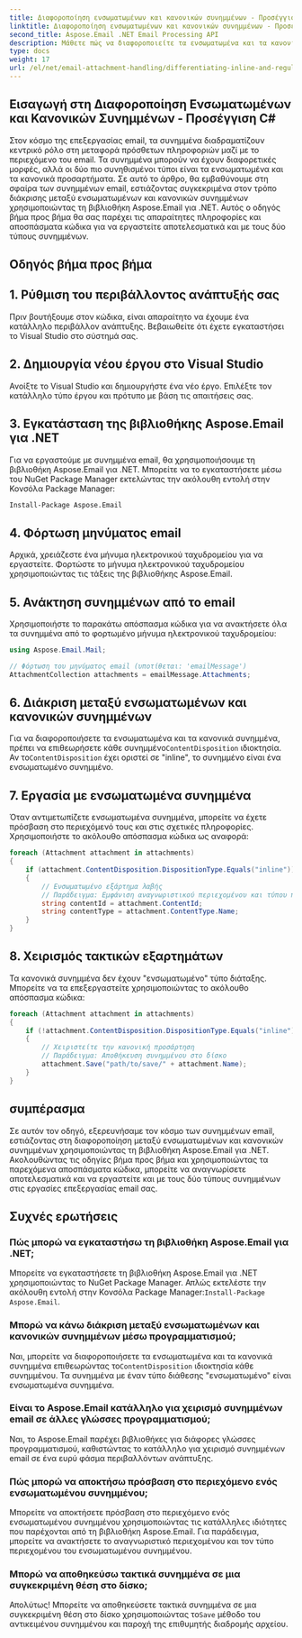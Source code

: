 ```yaml
---
title: Διαφοροποίηση ενσωματωμένων και κανονικών συνημμένων - Προσέγγιση C#
linktitle: Διαφοροποίηση ενσωματωμένων και κανονικών συνημμένων - Προσέγγιση C#
second_title: Aspose.Email .NET Email Processing API
description: Μάθετε πώς να διαφοροποιείτε τα ενσωματωμένα και τα κανονικά συνημμένα email χρησιμοποιώντας το Aspose.Email για .NET. Περιεκτικός οδηγός με παραδείγματα κώδικα.
type: docs
weight: 17
url: /el/net/email-attachment-handling/differentiating-inline-and-regular-attachments-csharp-approach/
---
```


## Εισαγωγή στη Διαφοροποίηση Ενσωματωμένων και Κανονικών Συνημμένων - Προσέγγιση C#

Στον κόσμο της επεξεργασίας email, τα συνημμένα διαδραματίζουν κεντρικό ρόλο στη μεταφορά πρόσθετων πληροφοριών μαζί με το περιεχόμενο του email. Τα συνημμένα μπορούν να έχουν διαφορετικές μορφές, αλλά οι δύο πιο συνηθισμένοι τύποι είναι τα ενσωματωμένα και τα κανονικά προσαρτήματα. Σε αυτό το άρθρο, θα εμβαθύνουμε στη σφαίρα των συνημμένων email, εστιάζοντας συγκεκριμένα στον τρόπο διάκρισης μεταξύ ενσωματωμένων και κανονικών συνημμένων χρησιμοποιώντας τη βιβλιοθήκη Aspose.Email για .NET. Αυτός ο οδηγός βήμα προς βήμα θα σας παρέχει τις απαραίτητες πληροφορίες και αποσπάσματα κώδικα για να εργαστείτε αποτελεσματικά και με τους δύο τύπους συνημμένων.

## Οδηγός βήμα προς βήμα

## 1. Ρύθμιση του περιβάλλοντος ανάπτυξής σας

Πριν βουτήξουμε στον κώδικα, είναι απαραίτητο να έχουμε ένα κατάλληλο περιβάλλον ανάπτυξης. Βεβαιωθείτε ότι έχετε εγκαταστήσει το Visual Studio στο σύστημά σας.

## 2. Δημιουργία νέου έργου στο Visual Studio

Ανοίξτε το Visual Studio και δημιουργήστε ένα νέο έργο. Επιλέξτε τον κατάλληλο τύπο έργου και πρότυπο με βάση τις απαιτήσεις σας.

## 3. Εγκατάσταση της βιβλιοθήκης Aspose.Email για .NET

Για να εργαστούμε με συνημμένα email, θα χρησιμοποιήσουμε τη βιβλιοθήκη Aspose.Email για .NET. Μπορείτε να το εγκαταστήσετε μέσω του NuGet Package Manager εκτελώντας την ακόλουθη εντολή στην Κονσόλα Package Manager:

```bash
Install-Package Aspose.Email
```

## 4. Φόρτωση μηνύματος email

Αρχικά, χρειάζεστε ένα μήνυμα ηλεκτρονικού ταχυδρομείου για να εργαστείτε. Φορτώστε το μήνυμα ηλεκτρονικού ταχυδρομείου χρησιμοποιώντας τις τάξεις της βιβλιοθήκης Aspose.Email.

## 5. Ανάκτηση συνημμένων από το email

Χρησιμοποιήστε το παρακάτω απόσπασμα κώδικα για να ανακτήσετε όλα τα συνημμένα από το φορτωμένο μήνυμα ηλεκτρονικού ταχυδρομείου:

```csharp
using Aspose.Email.Mail;

// Φόρτωση του μηνύματος email (υποτίθεται: 'emailMessage')
AttachmentCollection attachments = emailMessage.Attachments;
```

## 6. Διάκριση μεταξύ ενσωματωμένων και κανονικών συνημμένων

Για να διαφοροποιήσετε τα ενσωματωμένα και τα κανονικά συνημμένα, πρέπει να επιθεωρήσετε κάθε συνημμένο`ContentDisposition` ιδιοκτησία. Αν το`ContentDisposition` έχει οριστεί σε "inline", το συνημμένο είναι ένα ενσωματωμένο συνημμένο.

## 7. Εργασία με ενσωματωμένα συνημμένα

Όταν αντιμετωπίζετε ενσωματωμένα συνημμένα, μπορείτε να έχετε πρόσβαση στο περιεχόμενό τους και στις σχετικές πληροφορίες. Χρησιμοποιήστε το ακόλουθο απόσπασμα κώδικα ως αναφορά:

```csharp
foreach (Attachment attachment in attachments)
{
    if (attachment.ContentDisposition.DispositionType.Equals("inline"))
    {
        // Ενσωματωμένο εξάρτημα λαβής
        // Παράδειγμα: Εμφάνιση αναγνωριστικού περιεχομένου και τύπου περιεχομένου
        string contentId = attachment.ContentId;
        string contentType = attachment.ContentType.Name;
    }
}
```

## 8. Χειρισμός τακτικών εξαρτημάτων

Τα κανονικά συνημμένα δεν έχουν "ενσωματωμένο" τύπο διάταξης. Μπορείτε να τα επεξεργαστείτε χρησιμοποιώντας το ακόλουθο απόσπασμα κώδικα:

```csharp
foreach (Attachment attachment in attachments)
{
    if (!attachment.ContentDisposition.DispositionType.Equals("inline"))
    {
        // Χειριστείτε την κανονική προσάρτηση
        // Παράδειγμα: Αποθήκευση συνημμένου στο δίσκο
        attachment.Save("path/to/save/" + attachment.Name);
    }
}
```

## συμπέρασμα

Σε αυτόν τον οδηγό, εξερευνήσαμε τον κόσμο των συνημμένων email, εστιάζοντας στη διαφοροποίηση μεταξύ ενσωματωμένων και κανονικών συνημμένων χρησιμοποιώντας τη βιβλιοθήκη Aspose.Email για .NET. Ακολουθώντας τις οδηγίες βήμα προς βήμα και χρησιμοποιώντας τα παρεχόμενα αποσπάσματα κώδικα, μπορείτε να αναγνωρίσετε αποτελεσματικά και να εργαστείτε και με τους δύο τύπους συνημμένων στις εργασίες επεξεργασίας email σας.

## Συχνές ερωτήσεις

### Πώς μπορώ να εγκαταστήσω τη βιβλιοθήκη Aspose.Email για .NET;

 Μπορείτε να εγκαταστήσετε τη βιβλιοθήκη Aspose.Email για .NET χρησιμοποιώντας το NuGet Package Manager. Απλώς εκτελέστε την ακόλουθη εντολή στην Κονσόλα Package Manager:`Install-Package Aspose.Email`.

### Μπορώ να κάνω διάκριση μεταξύ ενσωματωμένων και κανονικών συνημμένων μέσω προγραμματισμού;

 Ναι, μπορείτε να διαφοροποιήσετε τα ενσωματωμένα και τα κανονικά συνημμένα επιθεωρώντας το`ContentDisposition` ιδιοκτησία κάθε συνημμένου. Τα συνημμένα με έναν τύπο διάθεσης "ενσωματωμένο" είναι ενσωματωμένα συνημμένα.

### Είναι το Aspose.Email κατάλληλο για χειρισμό συνημμένων email σε άλλες γλώσσες προγραμματισμού;

Ναι, το Aspose.Email παρέχει βιβλιοθήκες για διάφορες γλώσσες προγραμματισμού, καθιστώντας το κατάλληλο για χειρισμό συνημμένων email σε ένα ευρύ φάσμα περιβαλλόντων ανάπτυξης.

### Πώς μπορώ να αποκτήσω πρόσβαση στο περιεχόμενο ενός ενσωματωμένου συνημμένου;

Μπορείτε να αποκτήσετε πρόσβαση στο περιεχόμενο ενός ενσωματωμένου συνημμένου χρησιμοποιώντας τις κατάλληλες ιδιότητες που παρέχονται από τη βιβλιοθήκη Aspose.Email. Για παράδειγμα, μπορείτε να ανακτήσετε το αναγνωριστικό περιεχομένου και τον τύπο περιεχομένου του ενσωματωμένου συνημμένου.

### Μπορώ να αποθηκεύσω τακτικά συνημμένα σε μια συγκεκριμένη θέση στο δίσκο;

 Απολύτως! Μπορείτε να αποθηκεύσετε τακτικά συνημμένα σε μια συγκεκριμένη θέση στο δίσκο χρησιμοποιώντας το`Save` μέθοδο του αντικειμένου συνημμένου και παροχή της επιθυμητής διαδρομής αρχείου.